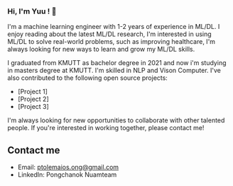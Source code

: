 ### Hi, I'm Yuu ! 👋

I'm a machine learning engineer with 1-2 years of experience in ML/DL. I enjoy reading about the latest ML/DL research, I'm interested in using ML/DL to solve real-world problems, such as improving healthcare, I'm always looking for new ways to learn and grow my ML/DL skills.

I graduated from KMUTT as bachelor degree in 2021 and now i'm studying in masters degree at KMUTT.
I'm skilled in NLP and Vison Computer. I've also contributed to the following open source projects:


* [Project 1]
* [Project 2]
* [Project 3]

I'm always looking for new opportunities to collaborate with other talented people. If you're interested in working together, please contact me!

## Contact me

* Email: ptolemaios.ong@gmail.com
* LinkedIn: Pongchanok Nuamteam
<!--
**IZZARA-URA/IZZARA-URA** is a ✨ _special_ ✨ repository because its `README.md` (this file) appears on your GitHub profile.

Here are some ideas to get you started:

- 🔭 I’m currently working on ...
- 🌱 I’m currently learning ...
- 👯 I’m looking to collaborate on ...
- 🤔 I’m looking for help with ...
- 💬 Ask me about ...
- 📫 How to reach me: ...
- 😄 Pronouns: ...
- ⚡ Fun fact: ...
-->
